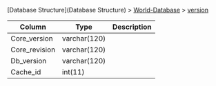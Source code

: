 [Database Structure](Database Structure) > [World-Database](World-Database) > [version](version)

Column | Type | Description
--- | --- | ---
Core_version | varchar(120) | 
Core_revision | varchar(120) | 
Db_version | varchar(120) | 
Cache_id | int(11) | 
